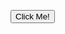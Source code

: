<!--# Donations / Doações
Doações Web


<!DOCTYPE html>
<html lang="en,es,pt-br">
   

    


 

<head>

</head>
<body>
<p align="center"><img src="https://raw.githubusercontent.com/GamerCleanVic/donations/gh-pages/LPTV.jpeg" alt="LPTV" height="360" width="720"/><br /><br />
      
      
   <p align="center"><a href="https://gamercleanvic.github.io/donations/" alt="DOAÇÃO"
 target="_blank"><button onclick="myFunction()">CLIQUE PARA DOAR</button></a></p>

 </body>   

</html>
-->

<a href="https://google.com" target="_blank"><button type="button">Click Me!</button></a>
